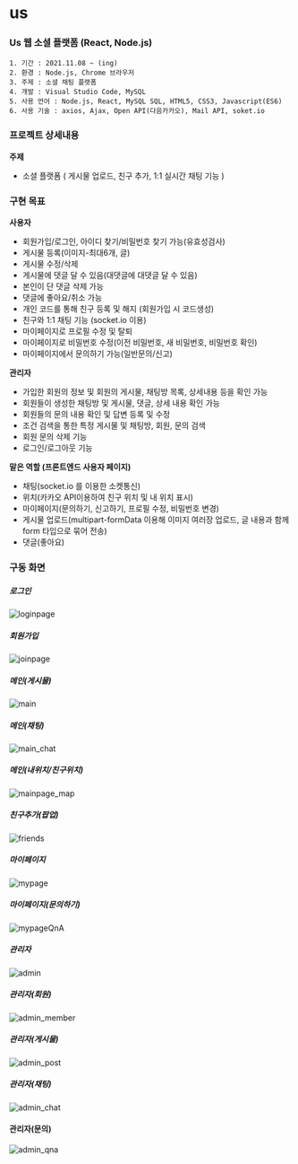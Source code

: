 # us
### Us 웹 소셜 플랫폼 (React, Node.js)

```
1. 기간 : 2021.11.08 ~ (ing)
2. 환경 : Node.js, Chrome 브라우저
3. 주제 : 소셜 채팅 플랫폼
4. 개발 : Visual Studio Code, MySQL
5. 사용 언어 : Node.js, React, MySQL SQL, HTML5, CSS3, Javascript(ES6)
6. 사용 기술 : axios, Ajax, Open API(다음카카오), Mail API, soket.io
```

### 프로젝트 상세내용
**주제**
* 소셜 플랫폼 ( 게시물 업로드, 친구 추가, 1:1 실시간 채팅 기능 )

### 구현 목표
**사용자**
* 회원가입/로그인, 아이디 찾기/비밀번호 찾기 가능(유효성검사)
* 게시물 등록(이미지-최대6개, 글)
* 게시물 수정/삭제
* 게시물에 댓글 달 수 있음(대댓글에 대댓글 달 수 있음)
* 본인이 단 댓글 삭제 가능
* 댓글에 좋아요/취소 가능
* 개인 코드를 통해 친구 등록 및 해지 (회원가입 시 코드생성)
* 친구와 1:1 채팅 기능 (socket.io 이용)
* 마이페이지로 프로필 수정 및 탈퇴
* 마이페이지로 비밀번호 수정(이전 비밀번호, 새 비밀번호, 비밀번호 확인)
* 마이페이지에서 문의하기 가능(일반문의/신고)

**관리자**
+ 가입한 회원의 정보 및 회원의 게시물, 채팅방 목록, 상세내용 등을 확인 가능
+ 회원들이 생성한 채팅방 및 게시물, 댓글, 상세 내용 확인 가능
+ 회원들의 문의 내용 확인 및 답변 등록 및 수정
+ 조건 검색을 통한 특정 게시물 및 채팅방, 회원, 문의 검색
+ 회원 문의 삭제 기능
+ 로그인/로그아웃 기능

**맡은 역할 (프론트엔드 사용자 페이지)**
+ 채팅(socket.io 를 이용한 소켓통신)
+ 위치(카카오 API이용하여 친구 위치 및 내 위치 표시)
+ 마이페이지(문의하기, 신고하기, 프로필 수정, 비밀번호 변경)
+ 게시물 업로드(multipart-formData 이용해 이미지 여러장 업로드, 글 내용과 함께 form 타입으로 묶어 전송)
+ 댓글(좋아요)

### 구동 화면
##### 로그인
![loginpage](https://user-images.githubusercontent.com/75155418/146747126-be0c1e0a-a5ed-4161-8087-fad02c7b8370.png)

##### 회원가입
![joinpage](https://user-images.githubusercontent.com/75155418/146747714-ca0e9ebc-e456-4e9e-b9d6-ebda58627940.png)

##### 메인(게시물)
![main](https://user-images.githubusercontent.com/75155418/145069016-ee490278-32c1-47e8-8f77-cdbf1229c6ec.png)

##### 메인(채팅)
![main_chat](https://user-images.githubusercontent.com/75155418/146749862-fa85f101-d265-4edf-93d7-3a68684bd034.gif)

##### 메인(내위치/친구위치)
![mainpage_map](https://user-images.githubusercontent.com/75155418/146751025-34bc2a93-6d10-41bc-aa95-9d8a58d4d3dc.gif)

##### 친구추가(팝업)
![friends](https://user-images.githubusercontent.com/75155418/146752451-9ea2a8d5-e184-4b55-889c-c44fa6a7f89c.gif)

##### 마이페이지
![mypage](https://user-images.githubusercontent.com/75155418/145069673-abfc1f3f-bb50-44e9-9a22-01ae606635a3.png)

##### 마이페이지(문의하기)
![mypageQnA](https://user-images.githubusercontent.com/75155418/145070591-a3fdabc1-f77e-46d6-b05e-538c3dfffcfe.png)

##### 관리자
![admin](https://user-images.githubusercontent.com/75155418/145069519-1c291401-f7ed-43c8-9f0c-66e72e68be77.png)

##### 관리자(회원)
![admin_member](https://user-images.githubusercontent.com/75155418/146754218-9c9b7bea-a06a-4814-a76d-cea89f7ca6bb.gif)

##### 관리자(게시물)
![admin_post](https://user-images.githubusercontent.com/75155418/146757209-044e5e9a-ff4f-4920-a022-97869abf2e74.gif)

##### 관리자(채팅)
![admin_chat](https://user-images.githubusercontent.com/75155418/146757581-f4177159-1d3f-4f21-a8a8-984aa13d5ffe.gif)

#### 관리자(문의)
![admin_qna](https://user-images.githubusercontent.com/75155418/146758802-30ca64a7-a431-49c9-b4ae-5dcaa192aaf1.png)
